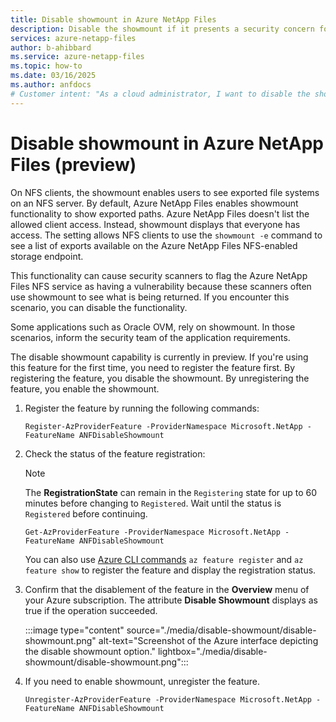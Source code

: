 ```yaml
---
title: Disable showmount in Azure NetApp Files 
description: Disable the showmount if it presents a security concern for users to see exported file systems on an NFS server. 
services: azure-netapp-files
author: b-ahibbard
ms.service: azure-netapp-files
ms.topic: how-to
ms.date: 03/16/2025
ms.author: anfdocs
# Customer intent: "As a cloud administrator, I want to disable the showmount functionality in Azure NetApp Files, so that I can enhance security by preventing unauthorized users from viewing exported file systems."
---
```

# Disable showmount in Azure NetApp Files (preview)

On NFS clients, the showmount enables users to see exported file systems on an NFS server. By default, Azure NetApp Files enables showmount functionality to show exported paths. Azure NetApp Files doesn't list the allowed client access. Instead, showmount displays that everyone has access. The setting allows NFS clients to use the `showmount -e` command to see a list of exports available on the Azure NetApp Files NFS-enabled storage endpoint.

This functionality can cause security scanners to flag the Azure NetApp Files NFS service as having a vulnerability because these scanners often use showmount to see what is being returned. If you encounter this scenario, you can disable the functionality. 

Some applications such as Oracle OVM, rely on showmount. In those scenarios, inform the security team of the application requirements.

The disable showmount capability is currently in preview. If you're using this feature for the first time, you need to register the feature first. By registering the feature, you disable the showmount. By unregistering the feature, you enable the showmount. 

1.  Register the feature by running the following commands:

    ```azurepowershell-interactive
    Register-AzProviderFeature -ProviderNamespace Microsoft.NetApp -FeatureName ANFDisableShowmount
    ```

2. Check the status of the feature registration: 

    > [!NOTE]
    > The **RegistrationState** can remain in the `Registering` state for up to 60 minutes before changing to `Registered`. Wait until the status is `Registered` before continuing.

    ```azurepowershell-interactive
    Get-AzProviderFeature -ProviderNamespace Microsoft.NetApp -FeatureName ANFDisableShowmount
    ```

    You can also use [Azure CLI commands](/cli/azure/feature) `az feature register` and `az feature show` to register the feature and display the registration status. 

3. Confirm that the disablement of the feature in the **Overview** menu of your Azure subscription. The attribute **Disable Showmount** displays as true if the operation succeeded.

    :::image type="content" source="./media/disable-showmount/disable-showmount.png" alt-text="Screenshot of the Azure interface depicting the disable showmount option." lightbox="./media/disable-showmount/disable-showmount.png":::

4. If you need to enable showmount, unregister the feature. 
 
    ```azurepowershell-interactive
    Unregister-AzProviderFeature -ProviderNamespace Microsoft.NetApp -FeatureName ANFDisableShowmount
    ```
